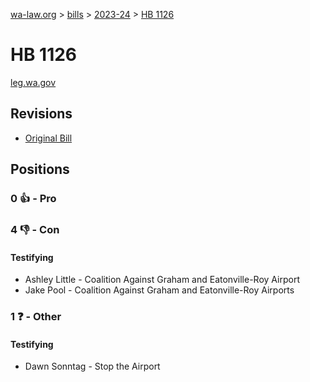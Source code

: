 [wa-law.org](/) > [bills](/bills/) > [2023-24](/bills/2023-24) > [HB 1126](/bills/2023-24/hb/1126/)

# HB 1126
[leg.wa.gov](https://app.leg.wa.gov/billsummary?BillNumber=1126&Year=2023&Initiative=false)

## Revisions
* [Original Bill](1/)

## Positions
### 0 👍 - Pro

### 4 👎 - Con
#### Testifying
* Ashley Little - Coalition Against Graham and Eatonville-Roy Airport
* Jake  Pool - Coalition Against Graham and Eatonville-Roy Airports

### 1 ❓ - Other
#### Testifying
* Dawn Sonntag - Stop the Airport
